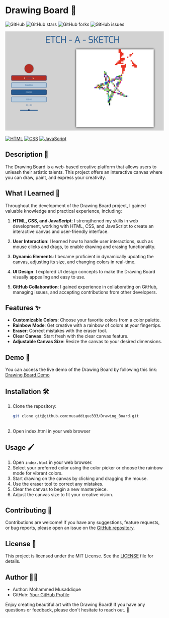 # Drawing Board 🎨

![GitHub](https://img.shields.io/github/license/musaddique333/Drawing_Board)
![GitHub stars](https://img.shields.io/github/stars/musaddique333/Drawing_Board)
![GitHub forks](https://img.shields.io/github/forks/musaddique333/Drawing_Board)
![GitHub issues](https://img.shields.io/github/issues/musaddique333/Drawing_Board)

![Drawing Board Screenshot](screenshot.png)

[![HTML](https://img.shields.io/badge/HTML-5-red)](https://developer.mozilla.org/en-US/docs/Web/HTML)
[![CSS](https://img.shields.io/badge/CSS-3-blue)](https://developer.mozilla.org/en-US/docs/Web/CSS)
[![JavaScript](https://img.shields.io/badge/JavaScript-ES6-yellow)](https://developer.mozilla.org/en-US/docs/Web/JavaScript)

## Description 📝

The Drawing Board is a web-based creative platform that allows users to unleash their artistic talents. This project offers an interactive canvas where you can draw, paint, and express your creativity.

## What I Learned 🧠

Throughout the development of the Drawing Board project, I gained valuable knowledge and practical experience, including:

1. **HTML, CSS, and JavaScript**: I strengthened my skills in web development, working with HTML, CSS, and JavaScript to create an interactive canvas and user-friendly interface.

2. **User Interaction**: I learned how to handle user interactions, such as mouse clicks and drags, to enable drawing and erasing functionality.

3. **Dynamic Elements**: I became proficient in dynamically updating the canvas, adjusting its size, and changing colors in real-time.

4. **UI Design**: I explored UI design concepts to make the Drawing Board visually appealing and easy to use.

5. **GitHub Collaboration**: I gained experience in collaborating on GitHub, managing issues, and accepting contributions from other developers.

## Features ✨

- **Customizable Colors**: Choose your favorite colors from a color palette.
- **Rainbow Mode**: Get creative with a rainbow of colors at your fingertips.
- **Eraser**: Correct mistakes with the eraser tool.
- **Clear Canvas**: Start fresh with the clear canvas feature.
- **Adjustable Canvas Size**: Resize the canvas to your desired dimensions.

## Demo 🚀

You can access the live demo of the Drawing Board by following this link: [Drawing Board Demo](https://musaddique333.github.io/Drawing_Board/)

## Installation 🛠️

1. Clone the repository:

   ```bash
   git clone git@github.com:musaddique333/Drawing_Board.git
  
2. Open index.html in your web browser

## Usage 🖌️

1. Open `index.html` in your web browser.
2. Select your preferred color using the color picker or choose the rainbow mode for vibrant colors.
3. Start drawing on the canvas by clicking and dragging the mouse.
4. Use the eraser tool to correct any mistakes.
5. Clear the canvas to begin a new masterpiece.
6. Adjust the canvas size to fit your creative vision.

## Contributing 🤝
Contributions are welcome! If you have any suggestions, feature requests, or bug reports, please open an issue on the [GitHub repository](https://musaddique333.github.io/Drawing_Board/issues).

## License 📜

This project is licensed under the MIT License. See the [LICENSE](LICENSE) file for details.

## Author 👨‍💻

- Author: Mohammed Musaddique
- GitHub: [Your GitHub Profile](https://github.com/musaddique333)

Enjoy creating beautiful art with the Drawing Board! If you have any questions or feedback, please don't hesitate to reach out. 🎨
